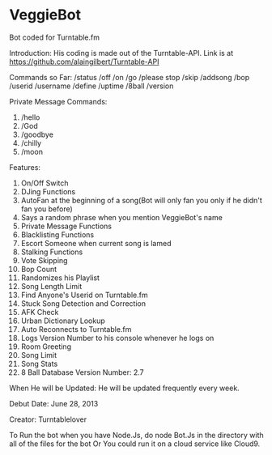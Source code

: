 VeggieBot
=========

Bot coded for Turntable.fm

Introduction: His coding is made out of the Turntable-API. Link is at https://github.com/alaingilbert/Turntable-API

Commands so Far:
/status
/off
/on
/go
/please stop
/skip
/addsong
/bop
/userid
/username
/define
/uptime
/8ball
/version

Private Message Commands:
1. /hello
2. /God
3. /goodbye
4. /chilly
5. /moon

Features:
1. On/Off Switch
2. DJing Functions
3. AutoFan at the beginning of a song(Bot will only fan you only if he didn't fan you before)
4. Says a random phrase when you mention VeggieBot's name
5. Private Message Functions
6. Blacklisting Functions
7. Escort Someone when current song is lamed
8. Stalking Functions
9. Vote Skipping
10. Bop Count
11. Randomizes his Playlist
12. Song Length Limit
13. Find Anyone's Userid on Turntable.fm
14. Stuck Song Detection and Correction
15. AFK Check
16. Urban Dictionary Lookup
17. Auto Reconnects to Turntable.fm
18. Logs Version Number to his console whenever he logs on
19. Room Greeting
20. Song Limit
21. Song Stats
22. 8 Ball Database
Version Number: 2.7

When He will be Updated: He will be updated frequently every week. 
 
Debut Date: June 28, 2013
 
Creator: Turntablelover

To Run the bot when you have Node.Js, do node Bot.Js in the directory with all of the files for the bot
Or You could run it on a cloud service like Cloud9. 
